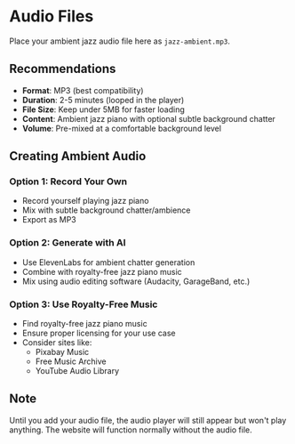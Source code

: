 # Audio Files

Place your ambient jazz audio file here as `jazz-ambient.mp3`.

## Recommendations

- **Format**: MP3 (best compatibility)
- **Duration**: 2-5 minutes (looped in the player)
- **File Size**: Keep under 5MB for faster loading
- **Content**: Ambient jazz piano with optional subtle background chatter
- **Volume**: Pre-mixed at a comfortable background level

## Creating Ambient Audio

### Option 1: Record Your Own
- Record yourself playing jazz piano
- Mix with subtle background chatter/ambience
- Export as MP3

### Option 2: Generate with AI
- Use ElevenLabs for ambient chatter generation
- Combine with royalty-free jazz piano music
- Mix using audio editing software (Audacity, GarageBand, etc.)

### Option 3: Use Royalty-Free Music
- Find royalty-free jazz piano music
- Ensure proper licensing for your use case
- Consider sites like:
  - Pixabay Music
  - Free Music Archive
  - YouTube Audio Library

## Note

Until you add your audio file, the audio player will still appear but won't play anything. The website will function normally without the audio file.

